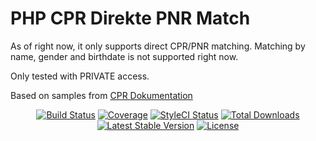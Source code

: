 # PHP CPR Direkte PNR Match

As of right now, it only supports direct CPR/PNR matching. Matching by name, gender and birthdate is not supported right now.

Only tested with PRIVATE access.

Based on samples from [CPR Dokumentation](https://cprdocs.atlassian.net/wiki/spaces/CPR/overview?mode=global)
 
<p align="center"> 
<a href="https://travis-ci.org/LasseRafn/php-cpr-direkte"><img src="https://img.shields.io/travis/LasseRafn/php-cpr-direkte.svg?style=flat-square" alt="Build Status"></a>
<a href="https://coveralls.io/github/LasseRafn/php-cpr-direkte"><img src="https://img.shields.io/coveralls/LasseRafn/php-cpr-direkte.svg?style=flat-square" alt="Coverage"></a>
<a href="https://styleci.io/repos/78973710"><img src="https://styleci.io/repos/78973710/shield?branch=master" alt="StyleCI Status"></a>
<a href="https://packagist.org/packages/LasseRafn/php-cpr-direkte"><img src="https://img.shields.io/packagist/dt/LasseRafn/php-cpr-direkte.svg?style=flat-square" alt="Total Downloads"></a>
<a href="https://packagist.org/packages/LasseRafn/php-cpr-direkte"><img src="https://img.shields.io/packagist/v/LasseRafn/php-cpr-direkte.svg?style=flat-square" alt="Latest Stable Version"></a>
<a href="https://packagist.org/packages/LasseRafn/php-cpr-direkte"><img src="https://img.shields.io/packagist/l/LasseRafn/php-cpr-direkte.svg?style=flat-square" alt="License"></a>
</p>